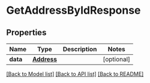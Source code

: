 # GetAddressByIdResponse

## Properties
Name | Type | Description | Notes
------------ | ------------- | ------------- | -------------
**data** | [**Address**](Address.md) |  | [optional] 

[[Back to Model list]](../README.md#documentation-for-models) [[Back to API list]](../README.md#documentation-for-api-endpoints) [[Back to README]](../README.md)


